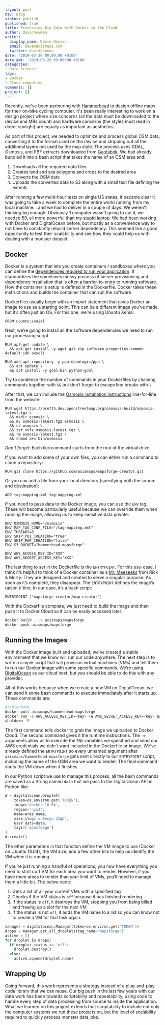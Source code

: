 ```yaml
---
layout: post
nav: Blog
status: publish
published: true
title: Processing Big Data with Docker in the Cloud
author: davidheyman
writer:
  display_name: David Heyman
  email: dave@axismaps.com
  twitter: davidheyman
date: '2019-03-26 09:00:00 +0100'
date_gmt: '2019-03-26 09:00:00 +0100'
categories:
- Data Science
tags:
- Docker
- Cloud computing
comments: []
project: []
---
```


Recently, we've been partnering with [Hammerhead](https://www.hammerhead.io) to design offline maps for their on-bike cycling computer. It's been really interesting to work on a design project where size concerns (all the data must be downloaded to the device and MBs count) and hardware concerns (the styles must read in direct sunlight) are equally as important as aesthetics.

As part of this project, we needed to optimize and process global OSM data, converting it to the format used on the device and stripping out all the additional layers not used by the map style. The process uses GDAL, Osmosis, and PBF extracts downloaded from [Geofabrik](http://download.geofabrik.de). We had already bundled it into a bash script that takes the name of an OSM area and:
1. Downloads all the required data files
2. Creates land and sea polygons and crops to the desired area
3. Converts the OSM data
4. Uploads the converted data to S3 along with a small text file defining the extents

After running a few multi-hour tests on single US states, it became clear it was going to take a week to complete the entire world running from my local machine... and we had to deliver in a couple of days. We weren't thinking big enough! Obviously 1 computer wasn't going to cut it, we needed 50, all more powerful than my stupid laptop. We had been working with Docker and DigitalOcean before, but mostly as a convenience way to not have to constantly rebuild server dependency. This seemed like a good opportunity to test their scalability and see how they could help us with dealing with a monster dataset.

## Docker
Docker is a system that lets you create containers / sandboxes where you can define the [dependencies required to run your application](https://docker-curriculum.com/). It standardizes the sometimes messy process of server provisioning and dependency installation that is often a barrier-to-entry to running software. How the container is setup is defined in the Dockerfile. Docker takes these instructions and builds the container that can run the software.

Dockerfiles usually begin with an import statement that gives Docker an image to use as a starting point. This can be a different image you’ve made, but it’s often just an OS. For this one, we’re using Ubuntu Xenial.

```docker
FROM ubuntu:xenial
```

Next, we’re going to install all the software dependencies we need to run our processing script.

```docker
RUN apt-get update \
  && apt-get install -y wget git zip software-properties-common default-jdk awscli

RUN add-apt-repository -y ppa:ubuntugis/ppa \
  && apt update \
  && apt install -y gdal-bin python-gdal
```

Try to condense the number of commands in your Dockerfiles by chaining commands together with `&&` but don’t forget to escape line breaks with `\`.

After that, we can include the [Osmosis installation instructions](https://wiki.openstreetmap.org/wiki/Osmosis/Installation) line-for-line from the website:

```docker
RUN wget https://bretth.dev.openstreetmap.org/osmosis-build/osmosis-latest.tgz \
  && mkdir osmosis \
  && mv osmosis-latest.tgz osmosis \
  && cd osmosis \
  && tar xvfz osmosis-latest.tgz \
  && rm osmosis-latest.tgz \
  && chmod a+x bin/osmosis
```

*Don’t forget:* Each `RUN` command starts from the root of the virtual drive.

If you want to add some of your own files, you can either run a command to clone a repository:

```docker
RUN git clone https://github.com/axismaps/mapsforge-creator.git
```

Or you can add a file from your local directory (specifying both the source and destination):

```docker
ADD tag-mapping.xml tag-mapping.xml
```

If you need to pass data to the Docker image, you can use the `ENV` tag. These will become particularly useful because we can override them when running the image, allowing us to keep sensitive data private:

```docker
ENV OSMOSIS_HOME="/osmosis"
ENV MAP_TAG_CONF_FILE="/tag-mapping.xml"
ENV THREADS=8
ENV SKIP_POI_CREATION="true"
ENV SKIP_MAP_CREATION="false"
ENV S3_BUCKET="hammerhead-mapsforge"

ENV AWS_ACCESS_KEY_ID="XXX"
ENV AWS_SECRET_ACCESS_KEY="XXX"
```

The last thing to set in the Dockerfile is the `ENTRYPOINT`. For this use-case, I think it’s helpful to think of a Docker container as a [Mr. Meeseeks](https://rickandmorty.fandom.com/wiki/Mr._Meeseeks) from Rick & Morty. They are designed and created to serve a singular purpose. As soon as it’s complete, they disappear. The `ENTRYPOINT` defines the image’s raison d'être. In our case, it’s a bash script:

```docker
ENTRYPOINT ["mapsforge-creator/map-creator"]
```

With the Dockerfile complete, we just need to build the image and then push it to Docker Cloud so it can be easily accessed later:

```sh
docker build . -t axismaps/mapsforge
docker push axismaps/mapsforge
```

## Running the Images
With the Docker image built and uploaded, we’ve created a stable environment that we know will run our code anywhere. The next step is to write a simple script that will provision virtual machines (VMs) and tell them to run our Docker image with some specific commands. We’re using [DigitalOcean](https://www.digitalocean.com/) as our cloud host, but you should be  able to do this with any provider.

All of this works because when we create a new VM on DigitalOcean, we can send it some bash commands to execute immediately after it starts up. These commands are:

```bash
#!/bin/bash
docker pull axismaps/hammerhead-mapsforge
docker run -e AWS_ACCESS_KEY_ID=<key> -e AWS_SECRET_ACCESS_KEY=<key> axismaps/hammerhead-mapsforge ${area_name} hd en
shutdown -P
```

The first command tells docker to grab the image we uploaded to Docker Cloud. The second command gives it the runtime instructions. The `-e` arguments allow us to override the `ENV` variables we specified and send our AWS credentials we didn’t want included in the Dockerfile or image. We’ve already defined the `ENTRYPOINT` so every unnamed argument after `axismaps/hammerhead-mapsforge` gets sent directly to our `ENTRYPOINT` script, including the name of the OSM area we want to render. The final command shuts the VM down when it finishes.

In our Python script we use to manage this process, all the bash commands are saved as a String named `data` that we pass to the DigitalOcean API in Python like:

```python
d = digitalocean.Droplet(
	token=os.environ.get('TOKEN'),
	image='docker-18-04',
	region='nyc2',
	name=area_name,
	size_slug='s-8vcpu-32gb',
	user_data=data,
	tags=['mapsforge']
)
d.create()
```

The other parameters in that function define the VM image to use (Docker on Ubuntu 18.04), the VM size, and a few other bits to help us identify the VM when it is running.

If you’re just running a handful of operations, you now have everything you need to start up 1 VM for each area you want to render. However, if you have more areas to render than your limit of VMs, you’ll need to manage them a little bit. The below code:

1. Gets a list of all your current VMs with a specified tag
2. Checks if the VM status is `off` because it has finished rendering
3. If the status is `off`, it destroys the VM, stopping you from being billed and freeing up a slot for the next VM
4. If the status is not `off`, it adds the VM name to a list so you can know not to create a VM for that task again.

```python
manager = digitalocean.Manager(token=os.environ.get('TOKEN'))
drops = manager.get_all_droplets(tag_name='mapsforge')
active = []
for droplet in drops:
  if droplet.status == 'off':
    droplet.destroy()
  else:
    active.append(droplet.name)
```

## Wrapping Up
Going forward, this work represents a strategy instead of a plug-and-play code library that we can reuse. Our big push in the last few years with our data work has been towards scriptability and repeatability, using code to handle every step of data processing from source to inside the application. What we learned on this project extends that scriptability to include not only the computer systems we run these projects on, but the level of scalability required to quickly process monster data jobs.